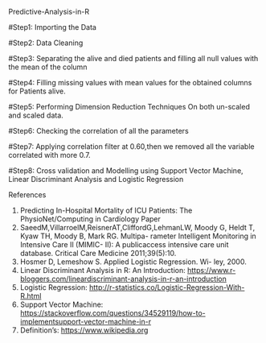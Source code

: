 Predictive-Analysis-in-R

#Step1: Importing the Data

#Step2: Data Cleaning

#Step3: Separating the alive and died patients and filling all null values with the mean of the column 

#Step4: Filling missing values with mean values for the obtained columns for Patients alive.

#Step5: Performing Dimension Reduction Techniques On both un-scaled and scaled data.

#Step6: Checking the correlation of all the parameters

#Step7: Applying correlation filter at 0.60,then we removed all the variable correlated with more 0.7.

#Step8: Cross validation and Modelling using Support Vector Machine, Linear Discriminant Analysis and Logistic Regression


References 
1. Predicting In-Hospital Mortality of ICU Patients: The PhysioNet/Computing in Cardiology Paper 
2. SaeedM,VillarroelM,ReisnerAT,CliffordG,LehmanLW, Moody G, Heldt T, Kyaw TH, Moody B, Mark RG. Multipa- rameter Intelligent Monitoring in Intensive Care II (MIMIC- II): A publicaccess intensive care unit database. Critical Care Medicine 2011;39(5):10.  
3. Hosmer D, Lemeshow S. Applied Logistic Regression. Wi- ley, 2000.  
4. Linear Discriminant Analysis in R: An Introduction: https://www.r-bloggers.com/lineardiscriminant-analysis-in-r-an-introduction 
5. Logistic Regression: http://r-statistics.co/Logistic-Regression-With-R.html 
6. Support Vector Machine: https://stackoverflow.com/questions/34529119/how-to-implementsupport-vector-machine-in-r 
7. Definition’s: https://www.wikipedia.org  

